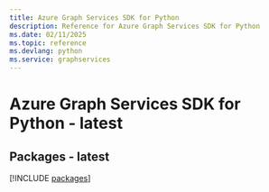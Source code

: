 ```yaml
---
title: Azure Graph Services SDK for Python
description: Reference for Azure Graph Services SDK for Python
ms.date: 02/11/2025
ms.topic: reference
ms.devlang: python
ms.service: graphservices
---
```

# Azure Graph Services SDK for Python - latest
## Packages - latest
[!INCLUDE [packages](graph-services-index.md)]